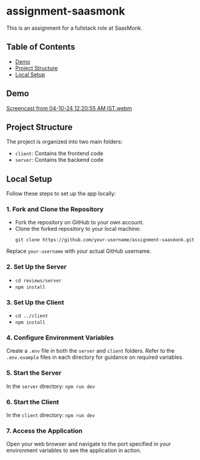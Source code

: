 # assignment-saasmonk
This is an assignment for a fullstack role at SaasMonk.

## Table of Contents
- [Demo](#demo)
- [Project Structure](#project-structure)
- [Local Setup](#local-setup)

## Demo
[Screencast from 04-10-24 12:20:55 AM IST.webm](https://github.com/user-attachments/assets/36aed982-1eb0-412d-adc7-a7ea2605bedc)







## Project Structure
The project is organized into two main folders:
- `client`: Contains the frontend code
- `server`: Contains the backend code

## Local Setup
Follow these steps to set up the app locally:

### 1. Fork and Clone the Repository
- Fork the repository on GitHub to your own account.
- Clone the forked repository to your local machine:
  ```
  git clone https://github.com/your-username/assignment-saasmonk.git
  ```
Replace `your-username` with your actual GitHub username.

### 2. Set Up the Server
- `cd reviews/server`
- `npm install`

### 3. Set Up the Client
- `cd ../client`
- `npm install`

### 4. Configure Environment Variables
Create a `.env` file in both the `server` and `client` folders. Refer to the `.env.example` files in each directory for guidance on required variables.

### 5. Start the Server
In the `server` directory:
`npm run dev`

### 6. Start the Client
In the `client` directory: `npm run dev`

### 7. Access the Application
Open your web browser and navigate to the port specified in your environment variables to see the application in action.



